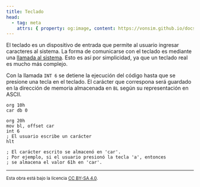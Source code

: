 ```yaml
---
title: Teclado
head:
  - tag: meta
    attrs: { property: og:image, content: https://vonsim.github.io/docs/og/io/devices/keyboard.png }
---
```


El teclado es un dispositivo de entrada que permite al usuario ingresar caracteres al sistema. La forma de comunicarse con el teclado es mediante una [llamada al sistema](/docs/cpu/#llamadas-al-sistema). Esto es así por simplicidad, ya que un teclado real es mucho más complejo.

Con la llamada `INT 6` se detiene la ejecución del código hasta que se presione una tecla en el teclado. El carácter que correspona será guardado en la dirección de memoria almacenada en `BL` según su representación en ASCII.

```vonsim
org 10h
car db 0

org 20h
mov bl, offset car
int 6
; El usuario escribe un carácter
hlt

; El carácter escrito se almacenó en 'car'.
; Por ejemplo, si el usuario presionó la tecla 'a', entonces
; se almacena el valor 61h en 'car'.
```

---

<small>Esta obra está bajo la licencia <a target="_blank" rel="license noopener noreferrer" href="http://creativecommons.org/licenses/by-sa/4.0/">CC BY-SA 4.0</a>.</small>
